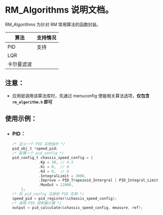 #  RM_Algorithms 说明文档。

RM_Algorithms 为针对 RM 常用算法的函数封装。

| 算法 | 支持情况 |
| -------- | ----------------- |
| PID     | 支持 |
| LQR |                   |
| 卡尔曼滤波 |                   |



## 注意：

- 应用层调用该算法库时，先通过 menuconfig 使能相关算法选项，**仅包含 `rm_algorithm.h` 即可**



## 使用示例：

- ### PID：

  ```c
  /* 定义一个 PID 实例指针 */
  pid_obj_t *speed_pid;
  /* 配置一个 pid_config */
  pid_config_t chassis_speed_config = {
              .Kp = 10, // 4.5
              .Ki = 0,  // 0
              .Kd = 0,  // 0
              .IntegralLimit = 3000,
              .Improve = PID_Trapezoid_Intergral | PID_Integral_Limit | PID_Derivative_On_Measurement,
              .MaxOut = 12000,
      };
  /* 将 pid_config 注册到 PID 实例 */
  speed_pid = pid_register(&chassis_speed_config);
  /* 调用 PID 控制器计算 */
  output = pid_calculate(&chassis_speed_config, measure, ref);
  ```

  